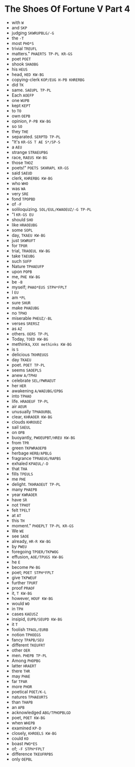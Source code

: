 # The Shoes Of Fortune V Part 4

* with `W`
* and `SKP`
* judging `SKWRUPBLG/-G`
* the `-T`
* most `PHO*S`
* trivial `TREUFL`
* matters." `PHAERTS TP-PL KR-GS`
* poet `POET`
* shook `SHAOBG`
* his `HEUS`
* head, `HED KW-BG`
* copying-clerk `KOP/EUG H-PB KHRERBG`
* did `TK`
* same. `SAEUPL TP-PL`
* Each `AOEFP`
* one `WUPB`
* kept `KEPT`
* to `TO`
* own `OEPB`
* opinion, `P-PB KW-BG`
* so `SO`
* they `THE`
* separated. `SERPTD TP-PL`
* "It's `KR-GS T AE S*/SP-S`
* a `AEU`
* strange `STRAEUPBG`
* race, `RAEUS KW-BG`
* those `THOZ`
* poets!" `POETS SKHRAPL KR-GS`
* said `SAEUD`
* clerk, `KHRERBG KW-BG`
* who `WHO`
* was `WA`
* very `SRE`
* fond `TPOPBD`
* of `-F`
* soliloquizing. `SOL/EUL/KWAOEUZ/-G TP-PL`
* "I `KR-GS EU`
* should `SHO`
* like `HRAOEUBG`
* some `SOPL`
* day, `TKAEU KW-BG`
* just `SKWRUFT`
* for `TPOR`
* trial, `TRAOEUL KW-BG`
* take `TAEUBG`
* such `SUFP`
* Nature `TPHAEUFP`
* upon `POPB`
* me, `PHE KW-BG`
* be `-B`
* myself; `PHAO*EUS STPH*FPLT`
* I `EU`
* am `*PL`
* sure `SHUR`
* make `PHAEUBG`
* no `TPHO`
* miserable `PHEUZ/-BL`
* verses `SRERSZ`
* as `AZ`
* others. `OERS TP-PL`
* Today, `TOED KW-BG`
* methinks, `XXX methinks KW-BG`
* is `S`
* delicious `TKHREUGS`
* day `TKAEU`
* poet. `POET TP-PL`
* seems `SAOEPLS`
* anew `A/TPHU`
* celebrate `SEL/PWRAEUT`
* her `HER`
* awakening `A/WAEUBG/EPBG`
* into `TPHAO`
* life. `HRAOEUF TP-PL`
* air `AEUR`
* unusually `TPHAOURBL`
* clear, `KHRAOER KW-BG`
* clouds `KHROUDZ`
* sail `SAEUL`
* on `OPB`
* buoyantly, `PWOEUPBT/HREU KW-BG`
* from `TPR`
* green `TKPWRAOEPB`
* herbage `HERB/APBLG`
* fragrance `TPRAEUG/RAPBS`
* exhaled `KPAEUL/-D`
* that `THA`
* fills `TPEULS`
* me `PHE`
* delight. `TKHRAOEUT TP-PL`
* many `PHAEPB`
* year `KWRAOER`
* have `SR`
* not `TPHOT`
* felt `TPELT`
* at `AT`
* this `TH`
* moment." `PHOEPLT TP-PL KR-GS`
* We `WE`
* see `SAOE`
* already, `HR-R KW-BG`
* by `PWEU`
* foregoing `TPOER/TKPWOG`
* effusion, `AOE/TPUGS KW-BG`
* he `E`
* become `PW-BG`
* poet; `POET STPH*FPLT`
* give `TKPWEUF`
* further `TPURT`
* proof `PRAOF`
* it, `T KW-BG`
* however, `HOUF KW-BG`
* would `WO`
* in `TPH`
* cases `KAEUSZ`
* insipid, `EUPB/SEUPD KW-BG`
* it `T`
* foolish `TPAOL/EURB`
* notion `TPHOEGS`
* fancy `TPAPB/SEU`
* different `TKEUFRT`
* other `OER`
* men. `PHEPB TP-PL`
* Among `PHOPBG`
* latter `HRAERT`
* there `THR`
* may `PHAE`
* far `TPAR`
* more `PHOR`
* poetical `POET/K-L`
* natures `TPHAEURTS`
* than `THAPB`
* an `APB`
* acknowledged `ABG/TPHOPBLGD`
* poet, `POET KW-BG`
* when `WHEPB`
* examined `KP-D`
* closely, `KHROELS KW-BG`
* could `KO`
* boast `PWO*ES`
* of; `-F STPH*FPLT`
* difference `TKEUFRPBS`
* only `OEPBL`
